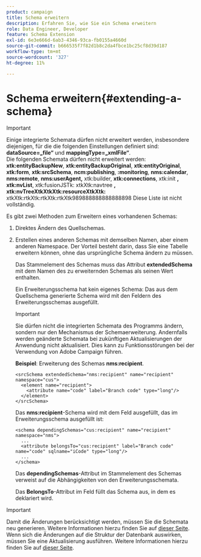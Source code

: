 ```yaml
---
product: campaign
title: Schema erweitern
description: Erfahren Sie, wie Sie ein Schema erweitern
role: Data Engineer, Developer
feature: Schema Extension
exl-id: 6e3e666d-6ab3-4346-93ca-fb0155a4660d
source-git-commit: b666535f7f82d1b8c2da4fbce1bc25cf8d39d187
workflow-type: tm+mt
source-wordcount: '327'
ht-degree: 11%

---
```


# Schema erweitern{#extending-a-schema}

>[!IMPORTANT]
>
>Einige integrierte Schemata dürfen nicht erweitert werden, insbesondere diejenigen, für die die folgenden Einstellungen definiert sind:\
>**dataSource=„file“** und **mappingType=„xmlFile“**.\
>Die folgenden Schemata dürfen nicht erweitert werden: **xtk:entityBackupNew**, **xtk:entityBackupOriginal**, **xtk:entityOriginal**, **xtk:form**, **xtk:srcSchema**, **ncm:publishing**, **:monitoring**, **nms:calendar**, **nms:remote**, **nms:userAgent,** xtk:builder, **xtk:connections**, xtk:init **, xtk:nvList**, xtk:fusionJSTk: xtkXtk:navtree **, xtk:nvTreeXtkXtkXtk:resourceXtkXtk:**&#x200B;**&#x200B;** **&#x200B;**&#x200B;**&#x200B;** **&#x200B;**&#x200B;**&#x200B;** **&#x200B;**&#x200B;**&#x200B;** **&#x200B;**&#x200B;**&#x200B;** **&#x200B;**&#x200B;**&#x200B;** xtkXtk:rtkXtk:rtkXtk:rtkXtk989888888888888898
>Diese Liste ist nicht vollständig.

Es gibt zwei Methoden zum Erweitern eines vorhandenen Schemas:

1. Direktes Ändern des Quellschemas.
1. Erstellen eines anderen Schemas mit demselben Namen, aber einem anderen Namespace. Der Vorteil besteht darin, dass Sie eine Tabelle erweitern können, ohne das ursprüngliche Schema ändern zu müssen.

   Das Stammelement des Schemas muss das Attribut **extendedSchema** mit dem Namen des zu erweiternden Schemas als seinen Wert enthalten.

   Ein Erweiterungsschema hat kein eigenes Schema: Das aus dem Quellschema generierte Schema wird mit den Feldern des Erweiterungsschemas ausgefüllt.

   >[!IMPORTANT]
   >
   >Sie dürfen nicht die integrierten Schemata des Programms ändern, sondern nur den Mechanismus der Schemaerweiterung. Andernfalls werden geänderte Schemata bei zukünftigen Aktualisierungen der Anwendung nicht aktualisiert. Dies kann zu Funktionsstörungen bei der Verwendung von Adobe Campaign führen.

   **Beispiel**: Erweiterung des Schemas **nms:recipient**.

   ```
   <srcSchema extendedSchema="nms:recipient" name="recipient" namespace="cus">
     <element name="recipient">
       <attribute name="code" label="Branch code" type="long"/>
     </element>
   </srcSchema>
   ```

   Das **nms:recipient**-Schema wird mit dem Feld ausgefüllt, das im Erweiterungsschema ausgefüllt ist:

   ```
   <schema dependingSchemas="cus:recipient" name="recipient" namespace="nms">
     ...
     <attribute belongsTo="cus:recipient" label="Branch code" name="code" sqlname="iCode" type="long"/>
     ...
   </schema>
   ```

   Das **dependingSchemas**-Attribut im Stammelement des Schemas verweist auf die Abhängigkeiten von den Erweiterungsschemata.

   Das **BelongsTo**-Attribut im Feld füllt das Schema aus, in dem es deklariert wird.

>[!IMPORTANT]
>
>Damit die Änderungen berücksichtigt werden, müssen Sie die Schemata neu generieren. Weitere Informationen hierzu finden Sie auf [dieser Seite](../../configuration/using/regenerating-schemas.md).\
>Wenn sich die Änderungen auf die Struktur der Datenbank auswirken, müssen Sie eine Aktualisierung ausführen. Weitere Informationen hierzu finden Sie auf [dieser Seite](../../configuration/using/updating-the-database-structure.md).
